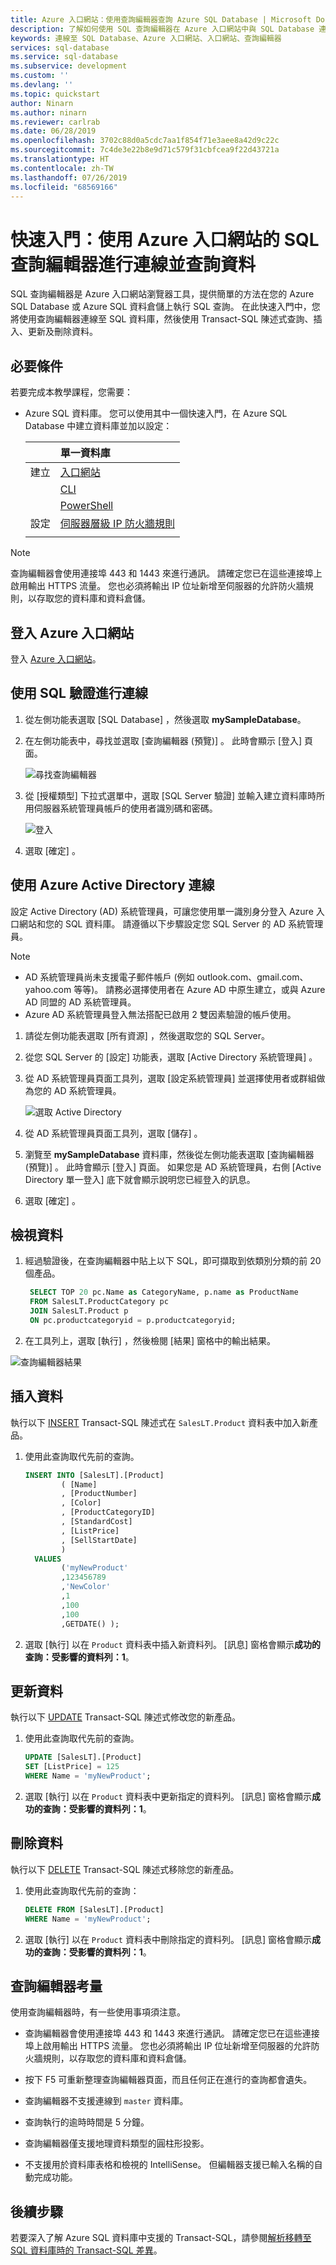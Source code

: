 ```yaml
---
title: Azure 入口網站：使用查詢編輯器查詢 Azure SQL Database | Microsoft Docs
description: 了解如何使用 SQL 查詢編輯器在 Azure 入口網站中與 SQL Database 連線。 然後，執行 TRANSACT-SQL (T-SQL) 陳述式來查詢和編輯資料。
keywords: 連線至 SQL Database、Azure 入口網站、入口網站、查詢編輯器
services: sql-database
ms.service: sql-database
ms.subservice: development
ms.custom: ''
ms.devlang: ''
ms.topic: quickstart
author: Ninarn
ms.author: ninarn
ms.reviewer: carlrab
ms.date: 06/28/2019
ms.openlocfilehash: 3702c88d0a5cdc7aa1f854f71e3aee8a42d9c22c
ms.sourcegitcommit: 7c4de3e22b8e9d71c579f31cbfcea9f22d43721a
ms.translationtype: HT
ms.contentlocale: zh-TW
ms.lasthandoff: 07/26/2019
ms.locfileid: "68569166"
---
```

# <a name="quickstart-use-the-azure-portals-sql-query-editor-to-connect-and-query-data"></a>快速入門：使用 Azure 入口網站的 SQL 查詢編輯器進行連線並查詢資料

SQL 查詢編輯器是 Azure 入口網站瀏覽器工具，提供簡單的方法在您的 Azure SQL Database 或 Azure SQL 資料倉儲上執行 SQL 查詢。 在此快速入門中，您將使用查詢編輯器連線至 SQL 資料庫，然後使用 Transact-SQL 陳述式查詢、插入、更新及刪除資料。

## <a name="prerequisites"></a>必要條件

若要完成本教學課程，您需要：

- Azure SQL 資料庫。 您可以使用其中一個快速入門，在 Azure SQL Database 中建立資料庫並加以設定：

  || 單一資料庫 |
  |:--- |:--- |
  | 建立| [入口網站](sql-database-single-database-get-started.md) |
  || [CLI](scripts/sql-database-create-and-configure-database-cli.md) |
  || [PowerShell](scripts/sql-database-create-and-configure-database-powershell.md) |
  | 設定 | [伺服器層級 IP 防火牆規則](sql-database-server-level-firewall-rule.md)|
  |||

> [!NOTE]
> 查詢編輯器會使用連接埠 443 和 1443 來進行通訊。  請確定您已在這些連接埠上啟用輸出 HTTPS 流量。 您也必須將輸出 IP 位址新增至伺服器的允許防火牆規則，以存取您的資料庫和資料倉儲。

## <a name="sign-in-the-azure-portal"></a>登入 Azure 入口網站

登入 [Azure 入口網站](https://portal.azure.com/)。

## <a name="connect-using-sql-authentication"></a>使用 SQL 驗證進行連線

1. 從左側功能表選取 [SQL Database]  ，然後選取 **mySampleDatabase**。

2. 在左側功能表中，尋找並選取 [查詢編輯器 (預覽)]  。 此時會顯示 [登入]  頁面。

    ![尋找查詢編輯器](./media/sql-database-connect-query-portal/find-query-editor.PNG)

3. 從 [授權類型]  下拉式選單中，選取 [SQL Server 驗證]  並輸入建立資料庫時所用伺服器系統管理員帳戶的使用者識別碼和密碼。

    ![登入](./media/sql-database-connect-query-portal/login-menu.png)

4. 選取 [確定]  。


## <a name="connect-using-azure-active-directory"></a>使用 Azure Active Directory 連線

設定 Active Directory (AD) 系統管理員，可讓您使用單一識別身分登入 Azure 入口網站和您的 SQL 資料庫。 請遵循以下步驟設定您 SQL Server 的 AD 系統管理員。

> [!NOTE]
> * AD 系統管理員尚未支援電子郵件帳戶 (例如 outlook.com、gmail.com、yahoo.com 等等)。 請務必選擇使用者在 Azure AD 中原生建立，或與 Azure AD 同盟的 AD 系統管理員。
> * Azure AD 系統管理員登入無法搭配已啟用 2 雙因素驗證的帳戶使用。

1. 請從左側功能表選取 [所有資源]  ，然後選取您的 SQL Server。

2. 從您 SQL Server 的 [設定]  功能表，選取 [Active Directory 系統管理員]  。

3. 從 AD 系統管理員頁面工具列，選取 [設定系統管理員]  並選擇使用者或群組做為您的 AD 系統管理員。

    ![選取 Active Directory](./media/sql-database-connect-query-portal/select-active-directory.png)

4. 從 AD 系統管理員頁面工具列，選取 [儲存]  。

5. 瀏覽至 **mySampleDatabase** 資料庫，然後從左側功能表選取 [查詢編輯器 (預覽)]  。 此時會顯示 [登入]  頁面。 如果您是 AD 系統管理員，右側 [Active Directory 單一登入]  底下就會顯示說明您已經登入的訊息。

6. 選取 [確定]  。


## <a name="view-data"></a>檢視資料

1. 經過驗證後，在查詢編輯器中貼上以下 SQL，即可擷取到依類別分類的前 20 個產品。

   ```sql
    SELECT TOP 20 pc.Name as CategoryName, p.name as ProductName
    FROM SalesLT.ProductCategory pc
    JOIN SalesLT.Product p
    ON pc.productcategoryid = p.productcategoryid;
   ```

2. 在工具列上，選取 [執行]  ，然後檢閱 [結果]  窗格中的輸出結果。

![查詢編輯器結果](./media/sql-database-connect-query-portal/query-editor-results.png)

## <a name="insert-data"></a>插入資料

執行以下 [INSERT](https://msdn.microsoft.com/library/ms174335.aspx) Transact-SQL 陳述式在 `SalesLT.Product` 資料表中加入新產品。

1. 使用此查詢取代先前的查詢。

   ```sql
   INSERT INTO [SalesLT].[Product]
           ( [Name]
           , [ProductNumber]
           , [Color]
           , [ProductCategoryID]
           , [StandardCost]
           , [ListPrice]
           , [SellStartDate]
           )
     VALUES
           ('myNewProduct'
           ,123456789
           ,'NewColor'
           ,1
           ,100
           ,100
           ,GETDATE() );
   ```


2. 選取 [執行]  以在 `Product` 資料表中插入新資料列。 [訊息]  窗格會顯示**成功的查詢：受影響的資料列：1**。


## <a name="update-data"></a>更新資料

執行以下 [UPDATE](https://msdn.microsoft.com/library/ms177523.aspx) Transact-SQL 陳述式修改您的新產品。

1. 使用此查詢取代先前的查詢。

   ```sql
   UPDATE [SalesLT].[Product]
   SET [ListPrice] = 125
   WHERE Name = 'myNewProduct';
   ```

2. 選取 [執行]  以在 `Product` 資料表中更新指定的資料列。 [訊息]  窗格會顯示**成功的查詢：受影響的資料列：1**。

## <a name="delete-data"></a>刪除資料

執行以下 [DELETE](https://msdn.microsoft.com/library/ms189835.aspx) Transact-SQL 陳述式移除您的新產品。

1. 使用此查詢取代先前的查詢：

   ```sql
   DELETE FROM [SalesLT].[Product]
   WHERE Name = 'myNewProduct';
   ```

2. 選取 [執行]  以在 `Product` 資料表中刪除指定的資料列。 [訊息]  窗格會顯示**成功的查詢：受影響的資料列：1**。


## <a name="query-editor-considerations"></a>查詢編輯器考量

使用查詢編輯器時，有一些使用事項須注意。

* 查詢編輯器會使用連接埠 443 和 1443 來進行通訊。  請確定您已在這些連接埠上啟用輸出 HTTPS 流量。 您也必須將輸出 IP 位址新增至伺服器的允許防火牆規則，以存取您的資料庫和資料倉儲。

* 按下 F5 可重新整理查詢編輯器頁面，而且任何正在進行的查詢都會遺失。

* 查詢編輯器不支援連線到 `master` 資料庫。

* 查詢執行的逾時時間是 5 分鐘。

* 查詢編輯器僅支援地理資料類型的圓柱形投影。

* 不支援用於資料庫表格和檢視的 IntelliSense。 但編輯器支援已輸入名稱的自動完成功能。


## <a name="next-steps"></a>後續步驟

若要深入了解 Azure SQL 資料庫中支援的 Transact-SQL，請參閱[解析移轉至 SQL 資料庫時的 Transact-SQL 差異](sql-database-transact-sql-information.md)。
